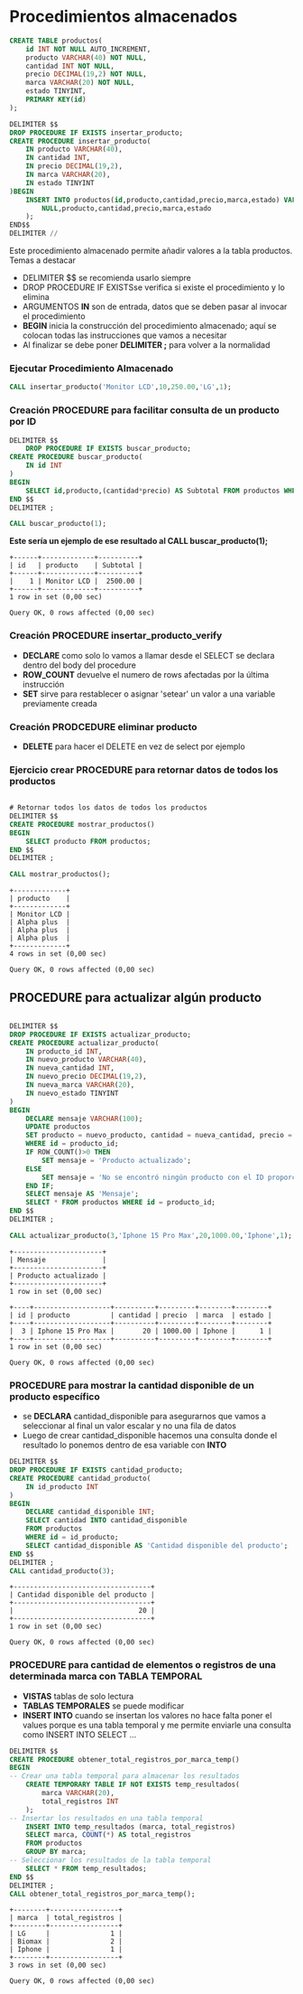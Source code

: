 # Procedimientos almacenados

```SQL
CREATE TABLE productos(
    id INT NOT NULL AUTO_INCREMENT,
    producto VARCHAR(40) NOT NULL,
    cantidad INT NOT NULL,
    precio DECIMAL(19,2) NOT NULL,
    marca VARCHAR(20) NOT NULL,
    estado TINYINT,
    PRIMARY KEY(id)
);

DELIMITER $$
DROP PROCEDURE IF EXISTS insertar_producto;
CREATE PROCEDURE insertar_producto(
    IN producto VARCHAR(40),
    IN cantidad INT,
    IN precio DECIMAL(19,2),
    IN marca VARCHAR(20),
    IN estado TINYINT
)BEGIN
    INSERT INTO productos(id,producto,cantidad,precio,marca,estado) VALUES(
        NULL,producto,cantidad,precio,marca,estado
    );
END$$
DELIMITER //
```
Este procedimiento almacenado permite añadir valores a la tabla productos. Temas a destacar
+ DELIMITER $$ se recomienda usarlo siempre
+ DROP PROCEDURE IF EXISTSse verifica si existe el procedimiento y lo elimina
+ ARGUMENTOS **IN** son de entrada, datos que se deben pasar al invocar el procedimiento
+ **BEGIN** inicia la construcción del procedimiento almacenado; aquí se colocan todas las instrucciones que vamos a necesitar
+ Al finalizar se debe poner **DELIMITER ;** para volver a la normalidad

### Ejecutar Procedimiento Almacenado
```SQL
CALL insertar_producto('Monitor LCD',10,250.00,'LG',1);
```

### Creación PROCEDURE para facilitar consulta de un producto por ID
```SQL
DELIMITER $$
    DROP PROCEDURE IF EXISTS buscar_producto;
CREATE PROCEDURE buscar_producto(
    IN id INT
)
BEGIN 
    SELECT id,producto,(cantidad*precio) AS Subtotal FROM productos WHERE ID=id;
END $$
DELIMITER ;

CALL buscar_producto(1);
```
**Este sería un ejemplo de ese resultado al CALL buscar_producto(1);**
```
+------+-------------+----------+
| id   | producto    | Subtotal |
+------+-------------+----------+
|    1 | Monitor LCD |  2500.00 |
+------+-------------+----------+
1 row in set (0,00 sec)

Query OK, 0 rows affected (0,00 sec)
```

### Creación PROCEDURE insertar_producto_verify
+ **DECLARE** como solo lo vamos a llamar desde el SELECT se declara dentro del body del procedure
+ **ROW_COUNT** devuelve el numero de rows afectadas por la última instrucción
+ **SET** sirve para restablecer o asignar 'setear' un valor a una variable previamente creada


### Creación PRODCEDURE eliminar producto
+ **DELETE** para hacer el DELETE en vez de select por ejemplo

### Ejercicio crear PROCEDURE para retornar datos de todos los productos
```SQL

# Retornar todos los datos de todos los productos
DELIMITER $$
CREATE PROCEDURE mostrar_productos()
BEGIN
    SELECT producto FROM productos;
END $$
DELIMITER ;

CALL mostrar_productos();
```
```
+-------------+
| producto    |
+-------------+
| Monitor LCD |
| Alpha plus  |
| Alpha plus  |
| Alpha plus  |
+-------------+
4 rows in set (0,00 sec)

Query OK, 0 rows affected (0,00 sec)
```

## PROCEDURE para actualizar algún producto
```SQL

DELIMITER $$
DROP PROCEDURE IF EXISTS actualizar_producto;
CREATE PROCEDURE actualizar_producto(
    IN producto_id INT,
    IN nuevo_producto VARCHAR(40),
    IN nueva_cantidad INT,
    IN nuevo_precio DECIMAL(19,2),
    IN nueva_marca VARCHAR(20),
    IN nuevo_estado TINYINT
)
BEGIN
    DECLARE mensaje VARCHAR(100);
    UPDATE productos
    SET producto = nuevo_producto, cantidad = nueva_cantidad, precio = nuevo_precio, marca = nueva_marca, estado = nuevo_estado
    WHERE id = producto_id;
    IF ROW_COUNT()>0 THEN
        SET mensaje = 'Producto actualizado';
    ELSE 
        SET mensaje = 'No se encontró ningún producto con el ID proporcionado';
    END IF;
    SELECT mensaje AS 'Mensaje';
    SELECT * FROM productos WHERE id = producto_id;
END $$
DELIMITER ;

CALL actualizar_producto(3,'Iphone 15 Pro Max',20,1000.00,'Iphone',1);
```
```
+----------------------+
| Mensaje              |
+----------------------+
| Producto actualizado |
+----------------------+
1 row in set (0,00 sec)

+----+-------------------+----------+---------+--------+--------+
| id | producto          | cantidad | precio  | marca  | estado |
+----+-------------------+----------+---------+--------+--------+
|  3 | Iphone 15 Pro Max |       20 | 1000.00 | Iphone |      1 |
+----+-------------------+----------+---------+--------+--------+
1 row in set (0,00 sec)

Query OK, 0 rows affected (0,00 sec)
```
### PROCEDURE para mostrar la cantidad disponible de un producto específico
+ se **DECLARA** cantidad_disponible para asegurarnos que vamos a seleccionar al final un valor escalar y no una fila de datos
+ Luego de crear cantidad_disponible hacemos una consulta donde el resultado lo ponemos dentro de esa variable con **INTO**

```SQL
DELIMITER $$
DROP PROCEDURE IF EXISTS cantidad_producto;
CREATE PROCEDURE cantidad_producto(
    IN id_producto INT
)
BEGIN 
    DECLARE cantidad_disponible INT;
    SELECT cantidad INTO cantidad_disponible
    FROM productos 
    WHERE id = id_producto;
    SELECT cantidad_disponible AS 'Cantidad disponible del producto';
END $$
DELIMITER ;
CALL cantidad_producto(3);
```
```
+----------------------------------+
| Cantidad disponible del producto |
+----------------------------------+
|                               20 |
+----------------------------------+
1 row in set (0,00 sec)

Query OK, 0 rows affected (0,00 sec)
```
### PROCEDURE para cantidad de elementos o registros de una determinada marca con TABLA TEMPORAL
+ **VISTAS** tablas de solo lectura
+ **TABLAS TEMPORALES** se puede modificar
+ **INSERT INTO** cuando se insertan los valores no hace falta poner el values porque es una tabla temporal y me permite enviarle una consulta como INSERT INTO SELECT ...
```SQL
DELIMITER $$
CREATE PROCEDURE obtener_total_registros_por_marca_temp()
BEGIN 
-- Crear una tabla temporal para almacenar los resultados
    CREATE TEMPORARY TABLE IF NOT EXISTS temp_resultados(
        marca VARCHAR(20),
        total_registros INT
    );
-- Insertar los resultados en una tabla temporal
    INSERT INTO temp_resultados (marca, total_registros)
    SELECT marca, COUNT(*) AS total_registros
    FROM productos
    GROUP BY marca;
-- Seleccionar los resultados de la tabla temporal
    SELECT * FROM temp_resultados;
END $$
DELIMITER ;
CALL obtener_total_registros_por_marca_temp();
```
```
+--------+-----------------+
| marca  | total_registros |
+--------+-----------------+
| LG     |               1 |
| Biomax |               2 |
| Iphone |               1 |
+--------+-----------------+
3 rows in set (0,00 sec)

Query OK, 0 rows affected (0,00 sec)
```